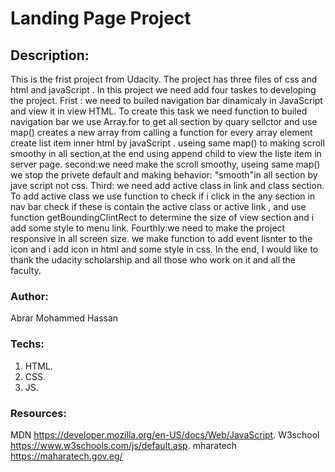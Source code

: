 # Landing Page Project

## Description:
This is the frist project from Udacity.
The project has three files of css and html and javaScript .
In this project we need add four taskes to developing the project.
Frist : we need  to builed navigation bar dinamicaly in JavaScript and view it in view HTML.
To create this task we need function to builed navigation bar we use Array.for to get all section by quary sellctor and use map() creates a new array from calling a function for every array element create list item inner html by javaScript .
 useing same map() to making scroll smoothy in all section,at the end using append child to view the liste item in server page. 
second:we need make the scroll smoothy,
useing same map() we stop the privete default and making behavior: "smooth"in all section by jave script not css. 
Third: we need add active class in link and class section.
To add active class we use function to check if i click in the any section in nav bar check if these is contain the active class or active link , and use function getBoundingClintRect to determine the size of view section and i add some style to menu link.
Fourthly:we need to make the project responsive in all screen size.
we make function to add event lisnter to the icon and i add icon in html and some style in css.
In the end, I would like to thank the udacity scholarship and all those who work on it and all the faculty.
### Author:
Abrar Mohammed Hassan
### Techs:
1. HTML.
2. CSS.
3. JS.
### Resources:
MDN https://developer.mozilla.org/en-US/docs/Web/JavaScript.
W3school https://www.w3schools.com/js/default.asp.
mharatech https://maharatech.gov.eg/
